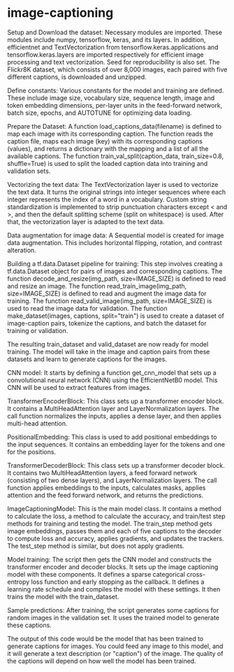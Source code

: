 # image-captioning


Setup and Download the dataset: Necessary modules are imported. These modules include numpy, tensorflow, keras, and its layers. In addition, efficientnet and TextVectorization from tensorflow.keras.applications and tensorflow.keras.layers are imported respectively for efficient image processing and text vectorization. Seed for reproducibility is also set. The Flickr8K dataset, which consists of over 8,000 images, each paired with five different captions, is downloaded and unzipped.

Define constants: Various constants for the model and training are defined. These include image size, vocabulary size, sequence length, image and token embedding dimensions, per-layer units in the feed-forward network, batch size, epochs, and AUTOTUNE for optimizing data loading.

Prepare the Dataset: A function load_captions_data(filename) is defined to map each image with its corresponding caption. The function reads the caption file, maps each image (key) with its corresponding captions (values), and returns a dictionary with the mapping and a list of all the available captions. The function train_val_split(caption_data, train_size=0.8, shuffle=True) is used to split the loaded caption data into training and validation sets.

Vectorizing the text data: The TextVectorization layer is used to vectorize the text data. It turns the original strings into integer sequences where each integer represents the index of a word in a vocabulary. Custom string standardization is implemented to strip punctuation characters except < and >, and then the default splitting scheme (split on whitespace) is used. After that, the vectorization layer is adapted to the text data.

Data augmentation for image data: A Sequential model is created for image data augmentation. This includes horizontal flipping, rotation, and contrast alteration.

Building a tf.data.Dataset pipeline for training: This step involves creating a tf.data.Dataset object for pairs of images and corresponding captions. The function decode_and_resize(img_path, size=IMAGE_SIZE) is defined to read and resize an image. The function read_train_image(img_path, size=IMAGE_SIZE) is defined to read and augment the image data for training. The function read_valid_image(img_path, size=IMAGE_SIZE) is used to read the image data for validation. The function make_dataset(images, captions, split="train") is used to create a dataset of image-caption pairs, tokenize the captions, and batch the dataset for training or validation.

The resulting train_dataset and valid_dataset are now ready for model training. The model will take in the image and caption pairs from these datasets and learn to generate captions for the images.

CNN model: It starts by defining a function get_cnn_model that sets up a convolutional neural network (CNN) using the EfficientNetB0 model. This CNN will be used to extract features from images.

TransformerEncoderBlock: This class sets up a transformer encoder block. It contains a MultiHeadAttention layer and LayerNormalization layers. The call function normalizes the inputs, applies a dense layer, and then applies multi-head attention.

PositionalEmbedding: This class is used to add positional embeddings to the input sequences. It contains an embedding layer for the tokens and one for the positions.

TransformerDecoderBlock: This class sets up a transformer decoder block. It contains two MultiHeadAttention layers, a feed forward network (consisting of two dense layers), and LayerNormalization layers. The call function applies embeddings to the inputs, calculates masks, applies attention and the feed forward network, and returns the predictions.

ImageCaptioningModel: This is the main model class. It contains a method to calculate the loss, a method to calculate the accuracy, and train/test step methods for training and testing the model. The train_step method gets image embeddings, passes them and each of five captions to the decoder to compute loss and accuracy, applies gradients, and updates the trackers. The test_step method is similar, but does not apply gradients.

Model training: The script then gets the CNN model and constructs the transformer encoder and decoder blocks. It sets up the image captioning model with these components. It defines a sparse categorical cross-entropy loss function and early stopping as the callback. It defines a learning rate schedule and compiles the model with these settings. It then trains the model with the train_dataset.

Sample predictions: After training, the script generates some captions for random images in the validation set. It uses the trained model to generate these captions.

The output of this code would be the model that has been trained to generate captions for images. You could feed any image to this model, and it will generate a text description (or "caption") of the image. The quality of the captions will depend on how well the model has been trained.


